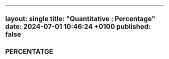
---

layout: single
title:  "Quantitative : Percentage"
date:   2024-07-01 10:46:24 +0100
published: false
---

## PERCENTATGE

